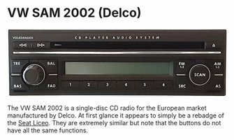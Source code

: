# VW SAM 2002 (Delco)

![Photo](./photos/front.jpg)

The VW SAM 2002 is a single-disc CD radio for the European market manufactured by Delco.  At first glance it appears to simply be a rebadge of the [Seat Liceo](../seat_liceo).  They are extremely similar but note that the buttons do not have all the same functions.
